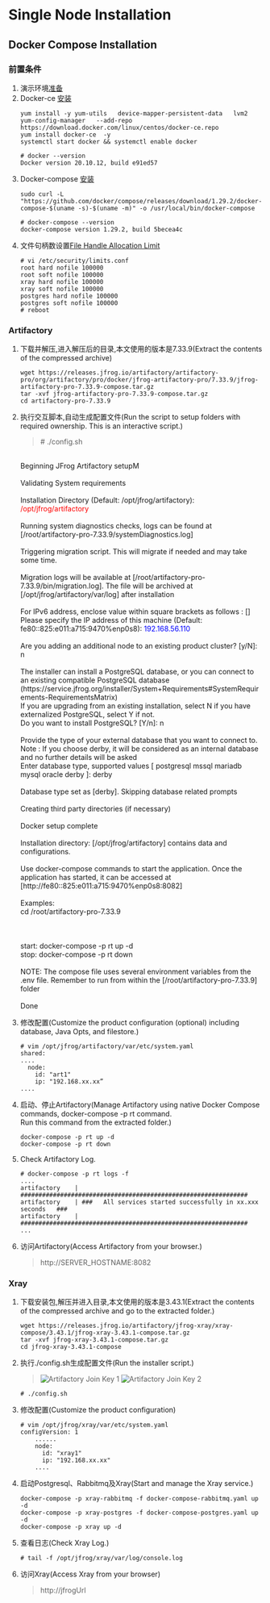 # Single Node Installation
## Docker Compose Installation

### 前置条件

1. 演示环境[准备](https://github.com/j1an5/JFrog_Self-Hosted#%E6%BC%94%E7%A4%BA%E7%8E%AF%E5%A2%83%E5%87%86%E5%A4%87)
2. Docker-ce [安装](https://docs.docker.com/compose/install/)
    ```
    yum install -y yum-utils   device-mapper-persistent-data   lvm2
    yum-config-manager   --add-repo    https://download.docker.com/linux/centos/docker-ce.repo
    yum install docker-ce  -y
    systemctl start docker && systemctl enable docker 
    ```
    ```
    # docker --version
    Docker version 20.10.12, build e91ed57
    ```
3. Docker-compose [安装](https://mirror.tuna.tsinghua.edu.cn/help/docker-ce/)
    ```
    sudo curl -L "https://github.com/docker/compose/releases/download/1.29.2/docker-compose-$(uname -s)-$(uname -m)" -o /usr/local/bin/docker-compose 
    ```
    ```
    # docker-compose --version
    docker-compose version 1.29.2, build 5becea4c
    ```
4. 文件句柄数设置[File Handle Allocation Limit](https://www.jfrog.com/confluence/display/JFROG/System+Requirements#SystemRequirements-Xray)
    ```
    # vi /etc/security/limits.conf
    root hard nofile 100000
    root soft nofile 100000
    xray hard nofile 100000
    xray soft nofile 100000
    postgres hard nofile 100000
    postgres soft nofile 100000
    # reboot
    ```


### Artifactory
1. 下载并解压,进入解压后的目录,本文使用的版本是7.33.9(Extract the contents of the compressed archive)
    ```
    wget https://releases.jfrog.io/artifactory/artifactory-pro/org/artifactory/pro/docker/jfrog-artifactory-pro/7.33.9/jfrog-artifactory-pro-7.33.9-compose.tar.gz
    tar -xvf jfrog-artifactory-pro-7.33.9-compose.tar.gz
    cd artifactory-pro-7.33.9
    ```
2. 执行交互脚本,自动生成配置文件(Run the script to setup folders with required ownership. This is an interactive script.)
    >\# ./config.sh<br>
    <br>
    Beginning JFrog Artifactory setupM<br>
    <br>
    Validating System requirements<br>
    <br>
    Installation Directory (Default: /opt/jfrog/artifactory): <font color=#FF0000 >/opt/jfrog/artifactory</font><br>
    <br>
    Running system diagnostics checks, logs can be found at [/root/artifactory-pro-7.33.9/systemDiagnostics.log]<br>
    <br>
    Triggering migration script. This will migrate if needed and may take some time.<br>
    <br>
    Migration logs will be available at [/root/artifactory-pro-7.33.9/bin/migration.log]. The file will be archived at [/opt/jfrog/artifactory/var/log] after installation<br>
    <br>
    For IPv6 address, enclose value within square brackets as follows : [<ipv6_address>]<br>
    Please specify the IP address of this machine (Default: fe80::825:e011:a715:9470%enp0s8): <font color=#0000FF >192.168.56.110</font><br>
    <br>
    Are you adding an additional node to an existing product cluster? [y/N]: n<br>
    <br>
    The installer can install a PostgreSQL database, or you can connect to an existing compatible PostgreSQL database<br>
    (https://service.jfrog.org/installer/System+Requirements#SystemRequirements-RequirementsMatrix)<br>
    If you are upgrading from an existing installation, select N if you have externalized PostgreSQL, select Y if not.<br>
    Do you want to install PostgreSQL? [Y/n]: n<br>
    <br>
    Provide the type of your external database that you want to connect to.<br>
    Note : If you choose derby, it will be considered as an internal database and no further details will be asked<br>
    Enter database type, supported values [ postgresql mssql mariadb mysql oracle derby ]: derby<br>
    <br>
    Database type set as [derby]. Skipping database related prompts<br>
    <br>
    Creating third party directories (if necessary)<br>
    <br>
    Docker setup complete<br>
    <br>
    Installation directory: [/opt/jfrog/artifactory] contains data and configurations.<br>
    <br>
    Use docker-compose commands to start the application. Once the application has started, it can be accessed at [http://fe80::825:e011:a715:9470%enp0s8:8082]<br>
    <br>
    Examples:<br>
    cd /root/artifactory-pro-7.33.9<br>
    <br>
    <br>
    <br>
    start:               docker-compose -p rt up -d<br>
    stop:                docker-compose -p rt down<br>
    <br>
    NOTE: The compose file uses several environment variables from the .env file. Remember to run from within the [/root/artifactory-pro-7.33.9] folder<br>
    <br>
    Done<br>
    
3. 修改配置(Customize the product configuration (optional) including database, Java Opts, and filestore.)
    ```
    # vim /opt/jfrog/artifactory/var/etc/system.yaml
    shared:
    ....
      node:
        id: "art1"
        ip: "192.168.xx.xx”
    ....
    ```
4. 启动、停止Artifactory(Manage Artifactory using native Docker Compose commands, docker-compose -p rt <action> command.<br>
Run this command from the extracted folder.)<br>
    ```
    docker-compose -p rt up -d
    docker-compose -p rt down
    ```
5. Check Artifactory Log.
    ```
    # docker-compose -p rt logs -f
    ....
    artifactory    | ###############################################################
    artifactory    | ###   All services started successfully in xx.xxx seconds   ###
    artifactory    | ###############################################################
    ...
    ```
6. 访问Artifactory(Access Artifactory from your browser.)
    > http://SERVER_HOSTNAME:8082

### Xray
1. 下载安装包,解压并进入目录,本文使用的版本是3.43.1(Extract the contents of the compressed archive and go to the extracted folder.)
    ```
    wget https://releases.jfrog.io/artifactory/jfrog-xray/xray-compose/3.43.1/jfrog-xray-3.43.1-compose.tar.gz
    tar -xvf jfrog-xray-3.43.1-compose.tar.gz
    cd jfrog-xray-3.43.1-compose
    ```
2. 执行./config.sh生成配置文件(Run the installer script.)
    >![Artifactory Join Key 1](https://github.com/j1an5/JFrog_Self-Hosted/blob/main/resource/images/Artifactory%20Join%20Key%201.png?raw=true)
    ![Artifactory Join Key 2](https://github.com/j1an5/JFrog_Self-Hosted/blob/main/resource/images/Artifactory%20Join%20Key%202.png?raw=true)
    ```
    # ./config.sh
    ```
3. 修改配置(Customize the product configuration)
    ```
    # vim /opt/jfrog/xray/var/etc/system.yaml
    configVersion: 1
        ......
        node:
          id: "xray1"
          ip: "192.168.xx.xx"
        ....
    ```
4. 启动Postgresql、Rabbitmq及Xray(Start and manage the Xray service.)
    ```
    docker-compose -p xray-rabbitmq -f docker-compose-rabbitmq.yaml up -d
    docker-compose -p xray-postgres -f docker-compose-postgres.yaml up -d
    docker-compose -p xray up -d
    ```
5. 查看日志(Check Xray Log.)
    ```
    # tail -f /opt/jfrog/xray/var/log/console.log
    ```
6. 访问Xray(Access Xray from your browser)
    >http://jfrogUrl